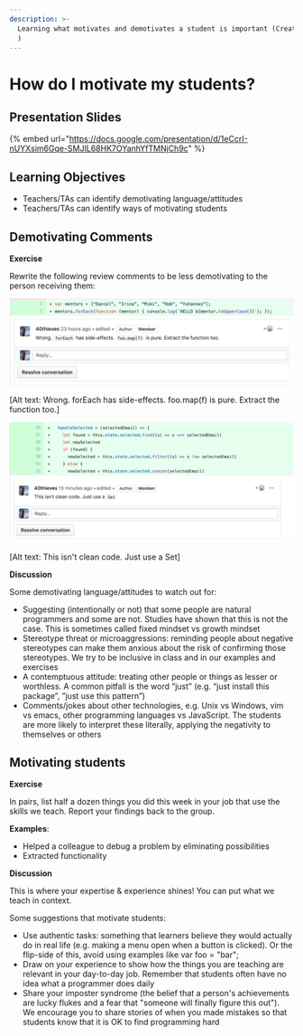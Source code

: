 ```yaml
---
description: >-
  Learning what motivates and demotivates a student is important (Created by Ali
  )
---
```


# How do I motivate my students?

## Presentation Slides

{% embed url="https://docs.google.com/presentation/d/1eCcrI-nUYXsim6Gqe-SMJIL68HK7OYanhYfTMNjCh9c" %}



## Learning Objectives

* Teachers/TAs can identify demotivating language/attitudes
* Teachers/TAs can identify ways of motivating students

## Demotivating Comments

**Exercise**

Rewrite the following review comments to be less demotivating to the person receiving them:

![](../.gitbook/assets/0.png)

\[Alt text: Wrong. forEach has side-effects. foo.map\(f\) is pure. Extract the function too.\]

![](../.gitbook/assets/1.png)

\[Alt text: This isn't clean code. Just use a Set\]

**Discussion**

Some demotivating language/attitudes to watch out for:

* Suggesting \(intentionally or not\) that some people are natural programmers and some are not. Studies have shown that this is not the case. This is sometimes called fixed mindset vs growth mindset
* Stereotype threat or microaggressions: reminding people about negative stereotypes can make them anxious about the risk of confirming those stereotypes. We try to be inclusive in class and in our examples and exercises
* A contemptuous attitude: treating other people or things as lesser or worthless. A common pitfall is the word “just” \(e.g. “just install this package”, ”just use this pattern”\)
* Comments/jokes about other technologies, e.g. Unix vs Windows, vim vs emacs, other programming languages vs JavaScript. The students are more likely to interpret these literally, applying the negativity to themselves or others

## Motivating students

**Exercise**

In pairs, list half a dozen things you did this week in your job that use the skills we teach. Report your findings back to the group.

**Examples**:

* Helped a colleague to debug a problem by eliminating possibilities
* Extracted functionality

**Discussion**

This is where your expertise & experience shines! You can put what we teach in context.

Some suggestions that motivate students:

* Use authentic tasks: something that learners believe they would actually do in real life \(e.g. making a menu open when a button is clicked\). Or the flip-side of this, avoid using examples like var foo = "bar";
* Draw on your experience to show how the things you are teaching are relevant in your day-to-day job. Remember that students often have no idea what a programmer does daily
* Share your imposter syndrome \(the belief that a person's achievements are lucky flukes and a fear that "someone will finally figure this out"\). We encourage you to share stories of when you made mistakes so that students know that it is OK to find programming hard

